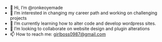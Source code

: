 - 👋 Hi, I’m @ronkeoyemade
- 👀 I’m interested in changing my career path and working on challenging projects
- 🌱 I’m currently learning how to alter code and develop wordpress sites. 
- 💞️ I’m looking to collaborate on website design and plugin alterations 
- 📫 How to reach me: girlboss0987@gmail.com

<!---
ronkeoyemade/ronkeoyemade is a ✨ special ✨ repository because its `README.md` (this file) appears on your GitHub profile.
You can click the Preview link to take a look at your changes.
--->
